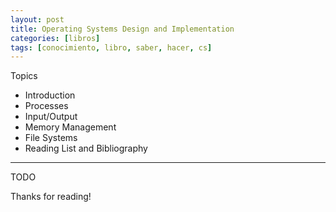 ```yaml
---
layout: post
title: Operating Systems Design and Implementation
categories: [libros]
tags: [conocimiento, libro, saber, hacer, cs]
---
```


<!--Resumen-->

Topics 

- Introduction
- Processes
- Input/Output
- Memory Management
- File Systems
- Reading List and Bibliography

---

<!--more-->
TODO
  
Thanks for reading!